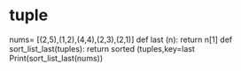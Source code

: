 # tuple
nums= [(2,5),(1,2),(4,4),(2,3),(2,1)]
def last (n): return n[1]
def sort_list_last(tuples):
       return sorted (tuples,key=last
Print(sort_list_last(nums))
